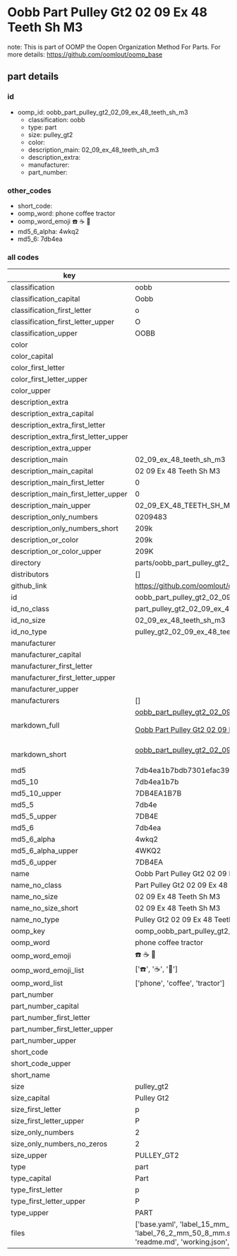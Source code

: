 # Oobb Part Pulley Gt2 02 09 Ex 48 Teeth Sh M3  

note: This is part of OOMP the Oopen Organization Method For Parts. For more details: https://github.com/oomlout/oomp_base

##  part details





### id
* oomp_id: oobb_part_pulley_gt2_02_09_ex_48_teeth_sh_m3
  * classification: oobb
  * type: part
  * size: pulley_gt2
  * color: 
  * description_main: 02_09_ex_48_teeth_sh_m3
  * description_extra: 
  * manufacturer: 
  * part_number: 

### other_codes
* short_code: 
* oomp_word: phone coffee tractor
* oomp_word_emoji :phone: :coffee: :tractor:
* md5_6_alpha: 4wkq2
* md5_6: 7db4ea

### all codes 
| key | value |  
| --- | --- |  
| classification | oobb |  
| classification_capital | Oobb |  
| classification_first_letter | o |  
| classification_first_letter_upper | O |  
| classification_upper | OOBB |  
| color |  |  
| color_capital |  |  
| color_first_letter |  |  
| color_first_letter_upper |  |  
| color_upper |  |  
| description_extra |  |  
| description_extra_capital |  |  
| description_extra_first_letter |  |  
| description_extra_first_letter_upper |  |  
| description_extra_upper |  |  
| description_main | 02_09_ex_48_teeth_sh_m3 |  
| description_main_capital | 02 09 Ex 48 Teeth Sh M3 |  
| description_main_first_letter | 0 |  
| description_main_first_letter_upper | 0 |  
| description_main_upper | 02_09_EX_48_TEETH_SH_M3 |  
| description_only_numbers | 0209483 |  
| description_only_numbers_short | 209k |  
| description_or_color | 209k |  
| description_or_color_upper | 209K |  
| directory | parts/oobb_part_pulley_gt2_02_09_ex_48_teeth_sh_m3 |  
| distributors | [] |  
| github_link | https://github.com/oomlout/oomlout_oomp_part_src/tree/main/parts/oobb_part_pulley_gt2_02_09_ex_48_teeth_sh_m3/working |  
| id | oobb_part_pulley_gt2_02_09_ex_48_teeth_sh_m3 |  
| id_no_class | part_pulley_gt2_02_09_ex_48_teeth_sh_m3 |  
| id_no_size | 02_09_ex_48_teeth_sh_m3 |  
| id_no_type | pulley_gt2_02_09_ex_48_teeth_sh_m3 |  
| manufacturer |  |  
| manufacturer_capital |  |  
| manufacturer_first_letter |  |  
| manufacturer_first_letter_upper |  |  
| manufacturer_upper |  |  
| manufacturers | [] |  
| markdown_full | [oobb_part_pulley_gt2_02_09_ex_48_teeth_sh_m3](https://github.com/oomlout/oomlout_oomp_part_src/tree/main/parts/oobb_part_pulley_gt2_02_09_ex_48_teeth_sh_m3/working)<br>[](https://github.com/oomlout/oomlout_oomp_part_src/tree/main/parts/oobb_part_pulley_gt2_02_09_ex_48_teeth_sh_m3/working)<br>[Oobb Part Pulley Gt2 02 09 Ex 48 Teeth Sh M3](https://github.com/oomlout/oomlout_oomp_part_src/tree/main/parts/oobb_part_pulley_gt2_02_09_ex_48_teeth_sh_m3/working)<br><br> |  
| markdown_short | [oobb_part_pulley_gt2_02_09_ex_48_teeth_sh_m3](https://github.com/oomlout/oomlout_oomp_part_src/tree/main/parts/oobb_part_pulley_gt2_02_09_ex_48_teeth_sh_m3/working)<br><br> |  
| md5 | 7db4ea1b7bdb7301efac3908a321c31e |  
| md5_10 | 7db4ea1b7b |  
| md5_10_upper | 7DB4EA1B7B |  
| md5_5 | 7db4e |  
| md5_5_upper | 7DB4E |  
| md5_6 | 7db4ea |  
| md5_6_alpha | 4wkq2 |  
| md5_6_alpha_upper | 4WKQ2 |  
| md5_6_upper | 7DB4EA |  
| name | Oobb Part Pulley Gt2 02 09 Ex 48 Teeth Sh M3 |  
| name_no_class | Part Pulley Gt2 02 09 Ex 48 Teeth Sh M3 |  
| name_no_size | 02 09 Ex 48 Teeth Sh M3 |  
| name_no_size_short | 02 09 Ex 48 Teeth Sh M3 |  
| name_no_type | Pulley Gt2 02 09 Ex 48 Teeth Sh M3 |  
| oomp_key | oomp_oobb_part_pulley_gt2_02_09_ex_48_teeth_sh_m3 |  
| oomp_word | phone coffee tractor |  
| oomp_word_emoji | :phone: :coffee: :tractor: |  
| oomp_word_emoji_list | [':phone:', ':coffee:', ':tractor:'] |  
| oomp_word_list | ['phone', 'coffee', 'tractor'] |  
| part_number |  |  
| part_number_capital |  |  
| part_number_first_letter |  |  
| part_number_first_letter_upper |  |  
| part_number_upper |  |  
| short_code |  |  
| short_code_upper |  |  
| short_name |  |  
| size | pulley_gt2 |  
| size_capital | Pulley Gt2 |  
| size_first_letter | p |  
| size_first_letter_upper | P |  
| size_only_numbers | 2 |  
| size_only_numbers_no_zeros | 2 |  
| size_upper | PULLEY_GT2 |  
| type | part |  
| type_capital | Part |  
| type_first_letter | p |  
| type_first_letter_upper | P |  
| type_upper | PART |  
| files | ['base.yaml', 'label_15_mm_30_mm.pdf', 'label_15_mm_30_mm.svg', 'label_76_2_mm_50_8_mm.pdf', 'label_76_2_mm_50_8_mm.svg', 'label_oomlout_76_2_mm_50_8_mm.pdf', 'label_oomlout_76_2_mm_50_8_mm.svg', 'readme.md', 'working.json', 'working.yaml'] |  
